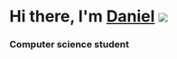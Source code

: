 # Hi there, I'm [Daniel](https://vk.com/ginger20) ![](https://github.com/blackcater/blackcater/raw/main/images/Hi.gif) 
### Computer science student
